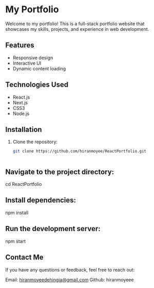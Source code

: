 # My Portfolio

Welcome to my portfolio! This is a full-stack portfolio website that showcases my skills, projects, and experience in web development.

## Features
- Responsive design
- Interactive UI
- Dynamic content loading

## Technologies Used
- React.js
- Next.js
- CSS3
- Node.js


## Installation
1. Clone the repository:
   ```bash
   git clone https://github.com/hiranmoyee/ReactPortfolio.git



## Navigate to the project directory:
cd ReactPortfolio

## Install dependencies:
npm install

## Run the development server:
npm start

## Contact Me
If you have any questions or feedback, feel free to reach out:

Email: hiranmoyeedehingia@gmail.com
Github: hiranmoyeee